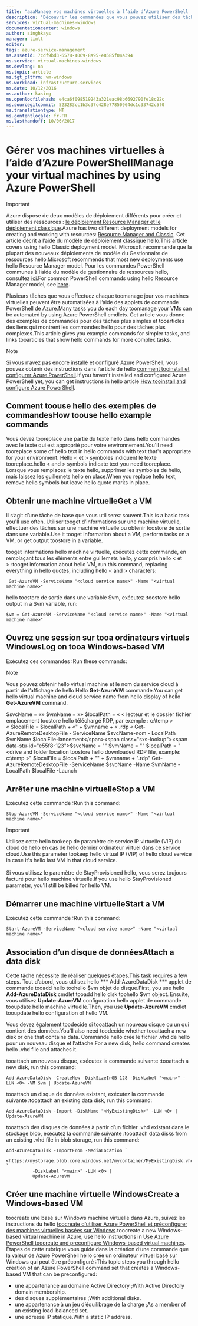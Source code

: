 ```yaml
---
title: "aaaManage vos machines virtuelles à l’aide d’Azure PowerShell | Documents Microsoft"
description: "Découvrir les commandes que vous pouvez utiliser des tâches tooautomate dans la gestion de vos machines virtuelles."
services: virtual-machines-windows
documentationcenter: windows
author: singhkays
manager: timlt
editor: 
tags: azure-service-management
ms.assetid: 7cdf9bd3-6578-4069-8a95-e8585f04a394
ms.service: virtual-machines-windows
ms.devlang: na
ms.topic: article
ms.tgt_pltfrm: vm-windows
ms.workload: infrastructure-services
ms.date: 10/12/2016
ms.author: kasing
ms.openlocfilehash: e4ca6f098519243a321eac98b6692790fe18c22c
ms.sourcegitcommit: 523283cc1b3c37c428e77850964dc1c33742c5f0
ms.translationtype: MT
ms.contentlocale: fr-FR
ms.lasthandoff: 10/06/2017
---
```

# <a name="manage-your-virtual-machines-by-using-azure-powershell"></a><span data-ttu-id="e55f8-103">Gérer vos machines virtuelles à l’aide d’Azure PowerShell</span><span class="sxs-lookup"><span data-stu-id="e55f8-103">Manage your virtual machines by using Azure PowerShell</span></span>
> [!IMPORTANT] 
> <span data-ttu-id="e55f8-104">Azure dispose de deux modèles de déploiement différents pour créer et utiliser des ressources : [le déploiement Resource Manager et le déploiement classique](../../../resource-manager-deployment-model.md).</span><span class="sxs-lookup"><span data-stu-id="e55f8-104">Azure has two different deployment models for creating and working with resources: [Resource Manager and Classic](../../../resource-manager-deployment-model.md).</span></span> <span data-ttu-id="e55f8-105">Cet article décrit à l’aide du modèle de déploiement classique hello.</span><span class="sxs-lookup"><span data-stu-id="e55f8-105">This article covers using hello Classic deployment model.</span></span> <span data-ttu-id="e55f8-106">Microsoft recommande que la plupart des nouveaux déploiements de modèle du Gestionnaire de ressources hello.</span><span class="sxs-lookup"><span data-stu-id="e55f8-106">Microsoft recommends that most new deployments use hello Resource Manager model.</span></span> <span data-ttu-id="e55f8-107">Pour les commandes PowerShell communes à l’aide du modèle de gestionnaire de ressources hello, consultez [ici](../../virtual-machines-windows-ps-common-ref.md?toc=%2fazure%2fvirtual-machines%2fwindows%2ftoc.json).</span><span class="sxs-lookup"><span data-stu-id="e55f8-107">For common PowerShell commands using hello Resource Manager model, see [here](../../virtual-machines-windows-ps-common-ref.md?toc=%2fazure%2fvirtual-machines%2fwindows%2ftoc.json).</span></span>

<span data-ttu-id="e55f8-108">Plusieurs tâches que vous effectuez chaque toomanage jour vos machines virtuelles peuvent être automatisées à l’aide des applets de commande PowerShell de Azure.</span><span class="sxs-lookup"><span data-stu-id="e55f8-108">Many tasks you do each day toomanage your VMs can be automated by using Azure PowerShell cmdlets.</span></span> <span data-ttu-id="e55f8-109">Cet article vous donne des exemples de commandes pour des tâches plus simples et tooarticles des liens qui montrent les commandes hello pour des tâches plus complexes.</span><span class="sxs-lookup"><span data-stu-id="e55f8-109">This article gives you example commands for simpler tasks, and links tooarticles that show hello commands for more complex tasks.</span></span>

> [!NOTE]
> <span data-ttu-id="e55f8-110">Si vous n’avez pas encore installé et configuré Azure PowerShell, vous pouvez obtenir des instructions dans l’article de hello [comment tooinstall et configurer Azure PowerShell](/powershell/azure/overview).</span><span class="sxs-lookup"><span data-stu-id="e55f8-110">If you haven't installed and configured Azure PowerShell yet, you can get instructions in hello article [How tooinstall and configure Azure PowerShell](/powershell/azure/overview).</span></span>
> 
> 

## <a name="how-toouse-hello-example-commands"></a><span data-ttu-id="e55f8-111">Comment toouse hello des exemples de commandes</span><span class="sxs-lookup"><span data-stu-id="e55f8-111">How toouse hello example commands</span></span>
<span data-ttu-id="e55f8-112">Vous devez tooreplace une partie du texte hello dans hello commandes avec le texte qui est approprié pour votre environnement.</span><span class="sxs-lookup"><span data-stu-id="e55f8-112">You'll need tooreplace some of hello text in hello commands with text that's appropriate for your environment.</span></span> <span data-ttu-id="e55f8-113">Hello < et > symboles indiquent le texte tooreplace.</span><span class="sxs-lookup"><span data-stu-id="e55f8-113">hello < and > symbols indicate text you need tooreplace.</span></span> <span data-ttu-id="e55f8-114">Lorsque vous remplacez le texte hello, supprimer les symboles de hello, mais laissez les guillemets hello en place.</span><span class="sxs-lookup"><span data-stu-id="e55f8-114">When you replace hello text, remove hello symbols but leave hello quote marks in place.</span></span>

## <a name="get-a-vm"></a><span data-ttu-id="e55f8-115">Obtenir une machine virtuelle</span><span class="sxs-lookup"><span data-stu-id="e55f8-115">Get a VM</span></span>
<span data-ttu-id="e55f8-116">Il s’agit d’une tâche de base que vous utiliserez souvent.</span><span class="sxs-lookup"><span data-stu-id="e55f8-116">This is a basic task you'll use often.</span></span> <span data-ttu-id="e55f8-117">Utiliser tooget d’informations sur une machine virtuelle, effectuer des tâches sur une machine virtuelle ou obtenir toostore de sortie dans une variable.</span><span class="sxs-lookup"><span data-stu-id="e55f8-117">Use it tooget information about a VM, perform tasks on a VM, or get output toostore in a variable.</span></span>

<span data-ttu-id="e55f8-118">tooget informations hello machine virtuelle, exécutez cette commande, en remplaçant tous les éléments entre guillemets hello, y compris hello < et > :</span><span class="sxs-lookup"><span data-stu-id="e55f8-118">tooget information about hello VM, run this command, replacing everything in hello quotes, including hello < and > characters:</span></span>

     Get-AzureVM -ServiceName "<cloud service name>" -Name "<virtual machine name>"

<span data-ttu-id="e55f8-119">hello toostore de sortie dans une variable $vm, exécutez :</span><span class="sxs-lookup"><span data-stu-id="e55f8-119">toostore hello output in a $vm variable, run:</span></span>

    $vm = Get-AzureVM -ServiceName "<cloud service name>" -Name "<virtual machine name>"

## <a name="log-on-tooa-windows-based-vm"></a><span data-ttu-id="e55f8-120">Ouvrez une session sur tooa ordinateurs virtuels Windows</span><span class="sxs-lookup"><span data-stu-id="e55f8-120">Log on tooa Windows-based VM</span></span>
<span data-ttu-id="e55f8-121">Exécutez ces commandes :</span><span class="sxs-lookup"><span data-stu-id="e55f8-121">Run these commands:</span></span>

> [!NOTE]
> <span data-ttu-id="e55f8-122">Vous pouvez obtenir hello virtual machine et le nom du service cloud à partir de l’affichage de hello Hello **Get-AzureVM** commande.</span><span class="sxs-lookup"><span data-stu-id="e55f8-122">You can get hello virtual machine and cloud service name from hello display of hello **Get-AzureVM** command.</span></span>
> 
> <span data-ttu-id="e55f8-123">$svcName = «<cloud service name>» $vmName = »<virtual machine name>» $localPath = « < lecteur et le dossier fichier emplacement toostore hello téléchargé RDP, par exemple : c:\temp > « $localFile = $localPath + «\" + $vmname + « .rdp « Get-AzureRemoteDesktopFile - ServiceName $svcName-nom - LocalPath $vmName $localFile-lancement</span><span class="sxs-lookup"><span data-stu-id="e55f8-123">$svcName = "<cloud service name>" $vmName = "<virtual machine name>" $localPath = "<drive and folder location toostore hello downloaded RDP file, example: c:\temp >" $localFile = $localPath + "\" + $vmname + ".rdp" Get-AzureRemoteDesktopFile -ServiceName $svcName -Name $vmName -LocalPath $localFile -Launch</span></span>
> 
> 

## <a name="stop-a-vm"></a><span data-ttu-id="e55f8-124">Arrêter une machine virtuelle</span><span class="sxs-lookup"><span data-stu-id="e55f8-124">Stop a VM</span></span>
<span data-ttu-id="e55f8-125">Exécutez cette commande :</span><span class="sxs-lookup"><span data-stu-id="e55f8-125">Run this command:</span></span>

    Stop-AzureVM -ServiceName "<cloud service name>" -Name "<virtual machine name>"

> [!IMPORTANT]
> <span data-ttu-id="e55f8-126">Utilisez cette hello tookeep de paramètre de service IP virtuelle (VIP) du cloud de hello en cas de hello dernier ordinateur virtuel dans ce service cloud.</span><span class="sxs-lookup"><span data-stu-id="e55f8-126">Use this parameter tookeep hello virtual IP (VIP) of hello cloud service in case it's hello last VM in that cloud service.</span></span> <br><br> <span data-ttu-id="e55f8-127">Si vous utilisez le paramètre de StayProvisioned hello, vous serez toujours facturé pour hello machine virtuelle.</span><span class="sxs-lookup"><span data-stu-id="e55f8-127">If you use hello StayProvisioned parameter, you'll still be billed for hello VM.</span></span>
> 
> 

## <a name="start-a-vm"></a><span data-ttu-id="e55f8-128">Démarrer une machine virtuelle</span><span class="sxs-lookup"><span data-stu-id="e55f8-128">Start a VM</span></span>
<span data-ttu-id="e55f8-129">Exécutez cette commande :</span><span class="sxs-lookup"><span data-stu-id="e55f8-129">Run this command:</span></span>

    Start-AzureVM -ServiceName "<cloud service name>" -Name "<virtual machine name>"

## <a name="attach-a-data-disk"></a><span data-ttu-id="e55f8-130">Association d’un disque de données</span><span class="sxs-lookup"><span data-stu-id="e55f8-130">Attach a data disk</span></span>
<span data-ttu-id="e55f8-131">Cette tâche nécessite de réaliser quelques étapes.</span><span class="sxs-lookup"><span data-stu-id="e55f8-131">This task requires a few steps.</span></span> <span data-ttu-id="e55f8-132">Tout d’abord, vous utilisez hello *** Add-AzureDataDisk *** applet de commande tooadd hello toohello $vm objet de disque.</span><span class="sxs-lookup"><span data-stu-id="e55f8-132">First, you use hello ****Add-AzureDataDisk**** cmdlet tooadd hello disk toohello $vm object.</span></span> <span data-ttu-id="e55f8-133">Ensuite, vous utilisez **Update-AzureVM** configuration hello applet de commande tooupdate hello machine virtuelle.</span><span class="sxs-lookup"><span data-stu-id="e55f8-133">Then, you use **Update-AzureVM** cmdlet tooupdate hello configuration of hello VM.</span></span>

<span data-ttu-id="e55f8-134">Vous devez également toodecide si tooattach un nouveau disque ou un qui contient des données.</span><span class="sxs-lookup"><span data-stu-id="e55f8-134">You'll also need toodecide whether tooattach a new disk or one that contains data.</span></span> <span data-ttu-id="e55f8-135">Commande hello crée le fichier .vhd de hello pour un nouveau disque et l’attache.</span><span class="sxs-lookup"><span data-stu-id="e55f8-135">For a new disk, hello command creates hello .vhd file and attaches it.</span></span>

<span data-ttu-id="e55f8-136">tooattach un nouveau disque, exécutez la commande suivante :</span><span class="sxs-lookup"><span data-stu-id="e55f8-136">tooattach a new disk, run this command:</span></span>

    Add-AzureDataDisk -CreateNew -DiskSizeInGB 128 -DiskLabel "<main>" -LUN <0> -VM $vm | Update-AzureVM

<span data-ttu-id="e55f8-137">tooattach un disque de données existant, exécutez la commande suivante :</span><span class="sxs-lookup"><span data-stu-id="e55f8-137">tooattach an existing data disk, run this command:</span></span>

    Add-AzureDataDisk -Import -DiskName "<MyExistingDisk>" -LUN <0> | Update-AzureVM

<span data-ttu-id="e55f8-138">tooattach des disques de données à partir d’un fichier .vhd existant dans le stockage blob, exécutez la commande suivante :</span><span class="sxs-lookup"><span data-stu-id="e55f8-138">tooattach data disks from an existing .vhd file in blob storage, run this command:</span></span>

    Add-AzureDataDisk -ImportFrom -MediaLocation `
              "<https://mystorage.blob.core.windows.net/mycontainer/MyExistingDisk.vhd>" `
              -DiskLabel "<main>" -LUN <0> |
              Update-AzureVM

## <a name="create-a-windows-based-vm"></a><span data-ttu-id="e55f8-139">Créer une machine virtuelle Windows</span><span class="sxs-lookup"><span data-stu-id="e55f8-139">Create a Windows-based VM</span></span>
<span data-ttu-id="e55f8-140">toocreate une basé sur Windows machine virtuelle dans Azure, suivez les instructions du hello [toocreate d’utiliser Azure PowerShell et préconfigurer des machines virtuelles basées sur Windows](create-powershell.md).</span><span class="sxs-lookup"><span data-stu-id="e55f8-140">toocreate a new Windows-based virtual machine in Azure, use hello instructions in [Use Azure PowerShell toocreate and preconfigure Windows-based virtual machines](create-powershell.md).</span></span> <span data-ttu-id="e55f8-141">Étapes de cette rubrique vous guide dans la création d’une commande que la valeur de Azure PowerShell hello crée un ordinateur virtuel basé sur Windows qui peut être préconfiguré :</span><span class="sxs-lookup"><span data-stu-id="e55f8-141">This topic steps you through hello creation of an Azure PowerShell command set that creates a Windows-based VM that can be preconfigured:</span></span>

* <span data-ttu-id="e55f8-142">une appartenance au domaine Active Directory ;</span><span class="sxs-lookup"><span data-stu-id="e55f8-142">With Active Directory domain membership.</span></span>
* <span data-ttu-id="e55f8-143">des disques supplémentaires ;</span><span class="sxs-lookup"><span data-stu-id="e55f8-143">With additional disks.</span></span>
* <span data-ttu-id="e55f8-144">une appartenance à un jeu d’équilibrage de la charge ;</span><span class="sxs-lookup"><span data-stu-id="e55f8-144">As a member of an existing load-balanced set.</span></span>
* <span data-ttu-id="e55f8-145">une adresse IP statique.</span><span class="sxs-lookup"><span data-stu-id="e55f8-145">With a static IP address.</span></span>

